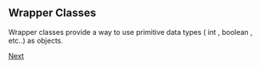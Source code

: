 ## Wrapper Classes

Wrapper classes provide a way to use primitive data types ( int , boolean , etc..) as objects.




[Next](Autoboxing.md)
